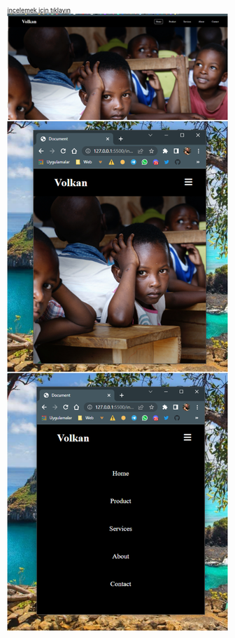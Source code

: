 [incelemek için tıklayın](dogruvolkan.github.io/responsiveMenu)
![ss](ss3.png)
![ss](ss1.png)
![ss](ss2.png)
